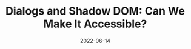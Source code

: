 ---
date: 2022-06-14
permalink: false
tags:
  - accessibility
  - dom
target_url: https://nolanlawson.com/2022/06/14/dialogs-and-shadow-dom-can-we-make-it-accessible/
title: "Dialogs and Shadow DOM: Can We Make It Accessible?"
---